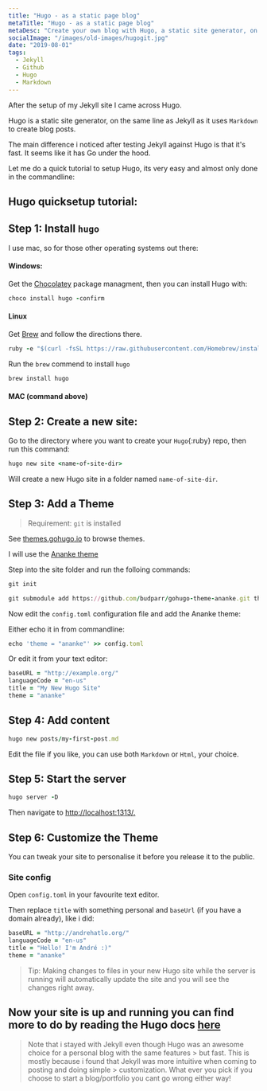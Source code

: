 ```yaml
---
title: "Hugo - as a static page blog"
metaTitle: "Hugo - as a static page blog"
metaDesc: "Create your own blog with Hugo, a static site generator, on the same line as Jekyll."
socialImage: "/images/old-images/hugogit.jpg"
date: "2019-08-01"
tags: 
  - Jekyll
  - Github
  - Hugo
  - Markdown
---
```


After the setup of my Jekyll site I came across Hugo.

Hugo is a static site generator, on the same line as Jekyll as it uses `Markdown` to create blog posts.

The main difference i noticed after testing Jekyll against Hugo is that it's fast. It seems like it has Go under the hood.

Let me do a quick tutorial to setup Hugo, its very easy and almost only done in the commandline:

## Hugo quicksetup tutorial:

## Step 1: Install `hugo`

I use mac, so for those other operating systems out there:

#### Windows:

Get the [Chocolatey](https://chocolatey.org/) package managment, then you can install Hugo with:

```ruby
choco install hugo -confirm
```

#### Linux

Get [Brew](https://brew.sh/) and follow the directions there.

```ruby
ruby -e "$(curl -fsSL https://raw.githubusercontent.com/Homebrew/install/master/install)"
```

Run the `brew` commend to install `hugo`

```ruby
brew install hugo
```

#### MAC (command above)

## Step 2: Create a new site:

Go to the directory where you want to create your `Hugo`{:ruby} repo, then run this command:

```ruby
hugo new site <name-of-site-dir>
```

Will create a new Hugo site in a folder named `name-of-site-dir`.

## Step 3: Add a Theme

> Requirement: `git` is installed

See [themes.gohugo.io](themes.gohugo.io) to browse themes.

I will use the [Ananke theme](https://themes.gohugo.io/gohugo-theme-ananke/)

Step into the site folder and run the folloing commands:

```ruby
git init

git submodule add https://github.com/budparr/gohugo-theme-ananke.git themes/ananke
```

Now edit the `config.toml` configuration file and add the Ananke theme:

Either echo it in from commandline:

```ruby
echo 'theme = "ananke"' >> config.toml
```

Or edit it from your text editor:

```ruby
baseURL = "http://example.org/"
languageCode = "en-us"
title = "My New Hugo Site"
theme = "ananke"
```

## Step 4: Add content

```ruby
hugo new posts/my-first-post.md
```

Edit the file if you like, you can use both `Markdown` or `Html`, your choice.

## Step 5: Start the server

```ruby
hugo server -D
```

Then navigate to [http://localhost:1313/.](http://localhost:1313/.)

## Step 6: Customize the Theme

You can tweak your site to personalise it before you release it to the public.

### Site config

Open `config.toml` in your favourite text editor.

Then replace `title` with something personal and `baseUrl` (if you have a domain already), like i did:

```ruby
baseURL = "http://andrehatlo.org/"
languageCode = "en-us"
title = "Hello! I'm André :)"
theme = "ananke"
```

> Tip:
> Making changes to files in your new Hugo site
> while the server is running will automatically update
> the site and you will see the changes right away.

## Now your site is up and running you can find more to do by reading the Hugo docs [here](https://gohugo.io/documentation/)

> Note that i stayed with Jekyll even though Hugo was an awesome choice for a personal blog with the same features > but fast. This is mostly because i found that Jekyll was more intuitive when coming to posting and doing simple > customization. What ever you pick if you choose to start a blog/portfolio you cant go wrong either way!

